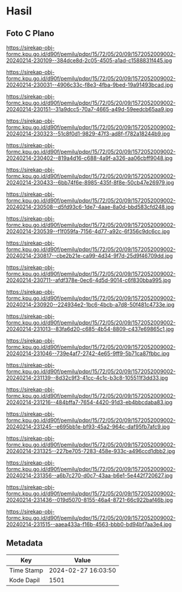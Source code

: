 # Hasil

## Foto C Plano

https://sirekap-obj-formc.kpu.go.id/d90f/pemilu/pdpr/15/72/05/20/09/1572052009002-20240214-230109--384dce8d-2c05-4505-a1ad-c1588831f445.jpg

https://sirekap-obj-formc.kpu.go.id/d90f/pemilu/pdpr/15/72/05/20/09/1572052009002-20240214-230031--4906c33c-f8e3-4fba-9bed-19a91493bcad.jpg

https://sirekap-obj-formc.kpu.go.id/d90f/pemilu/pdpr/15/72/05/20/09/1572052009002-20240214-230151--31a9dcc5-70a7-4665-a49d-59eedcb65aa9.jpg

https://sirekap-obj-formc.kpu.go.id/d90f/pemilu/pdpr/15/72/05/20/09/1572052009002-20240214-230323--51c8f0d1-9829-47f3-ad8f-f782a18244b9.jpg

https://sirekap-obj-formc.kpu.go.id/d90f/pemilu/pdpr/15/72/05/20/09/1572052009002-20240214-230402--819a4d16-c688-4a9f-a326-aa06cbff9048.jpg

https://sirekap-obj-formc.kpu.go.id/d90f/pemilu/pdpr/15/72/05/20/09/1572052009002-20240214-230433--6bb74f6e-8985-435f-8f8e-50cb47e26979.jpg

https://sirekap-obj-formc.kpu.go.id/d90f/pemilu/pdpr/15/72/05/20/09/1572052009002-20240214-230508--d5fd93c6-1de7-4aae-8a0d-bbd583cfd248.jpg

https://sirekap-obj-formc.kpu.go.id/d90f/pemilu/pdpr/15/72/05/20/09/1572052009002-20240214-230539--f1f059fa-7156-4d77-a92c-6f356c9dc6cc.jpg

https://sirekap-obj-formc.kpu.go.id/d90f/pemilu/pdpr/15/72/05/20/09/1572052009002-20240214-230817--cbe2b21e-ca99-4d34-9f7d-25d9f46709dd.jpg

https://sirekap-obj-formc.kpu.go.id/d90f/pemilu/pdpr/15/72/05/20/09/1572052009002-20240214-230711--afdf378e-0ec6-4d5d-9014-c6f830bba995.jpg

https://sirekap-obj-formc.kpu.go.id/d90f/pemilu/pdpr/15/72/05/20/09/1572052009002-20240214-230920--224934e2-1bc6-4bcb-a7d8-50f481c4733e.jpg

https://sirekap-obj-formc.kpu.go.id/d90f/pemilu/pdpr/15/72/05/20/09/1572052009002-20240214-231013--83fa6d20-c685-4b54-8809-c437e69865c1.jpg

https://sirekap-obj-formc.kpu.go.id/d90f/pemilu/pdpr/15/72/05/20/09/1572052009002-20240214-231046--739e4af7-2742-4e65-9ff9-5b71ca87fbbc.jpg

https://sirekap-obj-formc.kpu.go.id/d90f/pemilu/pdpr/15/72/05/20/09/1572052009002-20240214-231139--8d32c9f3-41cc-4c1c-b3c8-105511f3dd33.jpg

https://sirekap-obj-formc.kpu.go.id/d90f/pemilu/pdpr/15/72/05/20/09/1572052009002-20240214-231216--484bffa7-7654-4420-91d3-eb4bbcdaba83.jpg

https://sirekap-obj-formc.kpu.go.id/d90f/pemilu/pdpr/15/72/05/20/09/1572052009002-20240214-231245--e695bb1e-bf93-45a2-964c-daf95fb7afc9.jpg

https://sirekap-obj-formc.kpu.go.id/d90f/pemilu/pdpr/15/72/05/20/09/1572052009002-20240214-231325--227be705-7283-458e-933c-a496ccd1dbb2.jpg

https://sirekap-obj-formc.kpu.go.id/d90f/pemilu/pdpr/15/72/05/20/09/1572052009002-20240214-231356--a6b7c270-d0c7-43aa-b6e1-5e442f720627.jpg

https://sirekap-obj-formc.kpu.go.id/d90f/pemilu/pdpr/15/72/05/20/09/1572052009002-20240214-231436--019d5070-8155-46a4-8721-66c922baf46b.jpg

https://sirekap-obj-formc.kpu.go.id/d90f/pemilu/pdpr/15/72/05/20/09/1572052009002-20240214-231515--aaea433a-f16b-4563-bbb0-bd94bf7aa3e4.jpg


## Metadata

| Key        | Value               |
| ---------- | ------------------- |
| Time Stamp | 2024-02-27 16:03:50 |
| Kode Dapil | 1501                |



